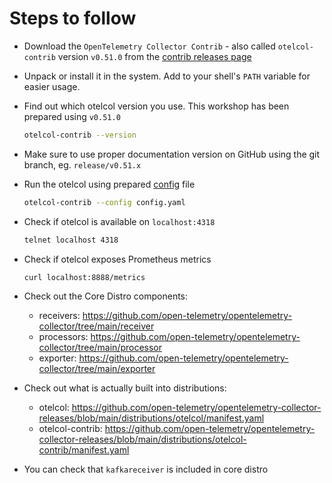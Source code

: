 # Steps to follow

* Download the `OpenTelemetry Collector Contrib` - also called `otelcol-contrib` version `v0.51.0` from the [contrib releases page](https://github.com/open-telemetry/opentelemetry-collector-contrib/releases/tag/v0.51.0)

* Unpack or install it in the system. Add to your shell's `PATH` variable for easier usage.

* Find out which otelcol version you use. This workshop has been prepared using `v0.51.0`

  ```bash
  otelcol-contrib --version
  ```

* Make sure to use proper documentation version on GitHub using the git branch, eg. `release/v0.51.x`

* Run the otelcol using prepared [config](config.yaml) file

  ```bash
  otelcol-contrib --config config.yaml
  ```

* Check if otelcol is available on `localhost:4318`

  ```bash
  telnet localhost 4318
  ```

* Check if otelcol exposes Prometheus metrics

  ```bash
  curl localhost:8888/metrics
  ```

* Check out the Core Distro components:
  * receivers: https://github.com/open-telemetry/opentelemetry-collector/tree/main/receiver
  * processors: https://github.com/open-telemetry/opentelemetry-collector/tree/main/processor
  * exporter: https://github.com/open-telemetry/opentelemetry-collector/tree/main/exporter

* Check out what is actually built into distributions:
  * otelcol: https://github.com/open-telemetry/opentelemetry-collector-releases/blob/main/distributions/otelcol/manifest.yaml
  * otelcol-contrib: https://github.com/open-telemetry/opentelemetry-collector-releases/blob/main/distributions/otelcol-contrib/manifest.yaml

* You can check that `kafkareceiver` is included in core distro
